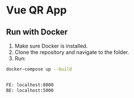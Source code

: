 # Vue QR App

## Run with Docker

1. Make sure Docker is installed.
2. Clone the repository and navigate to the folder.
3. Run:

```bash
docker-compose up --build


FE: localhost:8080
BE: localhost:5000